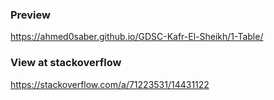### Preview
https://ahmed0saber.github.io/GDSC-Kafr-El-Sheikh/1-Table/


### View at stackoverflow
https://stackoverflow.com/a/71223531/14431122
